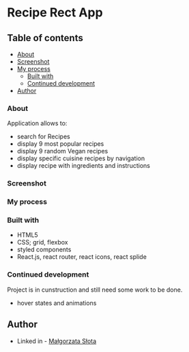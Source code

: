 # Recipe Rect App

## Table of contents

  - [About](#about)
  - [Screenshot](#screenshot)
- [My process](#my-process)
  - [Built with](#built-with)
  - [Continued development](#continued-development)
- [Author](#author)


### About

Application allows to:

- search for Recipes
- display 9 most popular recipes
- display 9 random Vegan recipes
- display specific cuisine recipes by navigation
- display recipe with ingredients and instructions

### Screenshot

### My process

### Built with

- HTML5
- CSS; grid, flexbox
- styled components
- React.js, react router, react icons, react splide

### Continued development

Project is in cunstruction and still need some work to be done.
- hover states and animations

## Author

- Linked in - [Małgorzata Słota](https://www.linkedin.com/in/malgorzata-slota/)